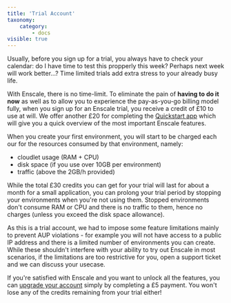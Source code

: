 ```yaml
---
title: 'Trial Account'
taxonomy:
    category:
        - docs
visible: true
---
```


Usually, before you sign up for a trial, you always have to check your calendar: do I have time to test this propperly this week? Perhaps next week will work  better...?  Time limited trials add extra stress to your already busy life. 

With Enscale, there is no time-limit. To eliminate the pain of **having to do it now** as well as to allow you to experience the pay-as-you-go billing model fully, when you sign up for an Enscale trial, you receive a credit of £10 to use at will. We offer another £20 for completing the [Quickstart app](/account-and-billing/trial-account/quickstart-app) which will give you a quick overview of the most important Enscale features.

When you create your first environment, you will start to be charged each our for the resources consumed by that environment, namely: 

* cloudlet usage (RAM + CPU)
* disk space (if you use over 10GB per environment)
* traffic (above the 2GB/h provided)

While the total £30 credits you can get for your trial will last for about a month for a small application, you can prolong your trial period by stopping your environments when you're not using them. Stopped environments don't consume RAM or CPU and there is no traffic to them, hence no charges (unless you exceed the disk space allowance).

As this is a trial account, we had to impose some feature limitations mainly to prevent AUP violations - for example you will not have access to a public IP address and there is a limited number of environments you can create. While these shouldn't interfere with your ability to try out Enscale in most scenarios, if the limitations are too restrictive for you, open a support ticket and we can discuss your usecase.

If you're satisfied with Enscale and you want to unlock all the features, you can [upgrade your account](/account-and-billing/trial-account/upgrade) simply by completing a £5 payment. You won't lose any of the credits remaining from your trial either!